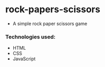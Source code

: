 # rock-papers-scissors
  * A simple rock paper scissors game 
  
  ### Technologies used:
  * HTML
  * CSS
  * JavaScript

